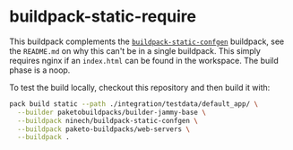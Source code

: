# buildpack-static-require

This buildpack complements the
[`buildpack-static-confgen`](https://github.com/ninech/buildpack-static-confgen)
buildpack, see the `README.md` on why this can't be in a single buildpack.
This simply requires nginx if an `index.html` can be found in the workspace.
The build phase is a noop.

To test the build locally, checkout this repository and then build it with:

```bash
pack build static --path ./integration/testdata/default_app/ \
  --builder paketobuildpacks/builder-jammy-base \
  --buildpack ninech/buildpack-static-confgen \
  --buildpack paketo-buildpacks/web-servers \
  --buildpack .
```
